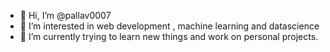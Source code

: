 - 👋 Hi, I’m @pallav0007
- 👀 I’m interested in web development , machine learning and datascience
- 🌱 I’m currently trying to learn new things and work on personal projects.


<!---
pallav0007/pallav0007 is a ✨ special ✨ repository because its `README.md` (this file) appears on your GitHub profile.
You can click the Preview link to take a look at your changes.
--->
